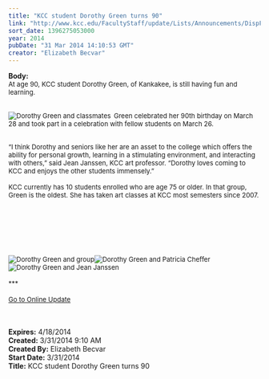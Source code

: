 ```yaml
---
title: "KCC student Dorothy Green turns 90"
link: "http://www.kcc.edu/FacultyStaff/update/Lists/Announcements/DispForm.aspx?ID=1458"
sort_date: 1396275053000
year: 2014
pubDate: "31 Mar 2014 14:10:53 GMT"
creator: "Elizabeth Becvar"
---
```


<div><b>Body:</b> <div class="ExternalClassAE09B0F960B14BD680C14709EA69B269">
<div><font size="2">At age 90, KCC student Dorothy Green, of Kankakee, is still having fun and learning.</font></div>
<div><font size="2"></font> </div>
<div>
<div style="float:left;margin-right:6px"><font size="2"><img alt="Dorothy Green and classmates" src="/FacultyStaff/update/PublishingImages/green_and_classmates_update.jpg" /></font></div>
<p><font size="2">Green celebrated her 90th birthday on March 28 and took part in a celebration with fellow students on March 26.</font></p></div>
<div><font size="2"><br />“I think Dorothy and seniors like her are an asset to the college which offers the ability for personal growth, learning in a stimulating environment, and interacting with others,” said Jean Janssen, KCC art professor. “Dorothy loves coming to KCC and enjoys the other students immensely.”</font></div><font size="2">
<div><br />KCC currently has 10 students enrolled who are age 75 or older. In that group, Green is the oldest. She has taken art classes at KCC most semesters since 2007.</div>
<div> </div>
<div> </div>
<div> </div>
<div> </div>
<div> </div>
<div> </div>
<div> </div>
<div><img alt="Dorothy Green and group" src="/FacultyStaff/update/PublishingImages/Dorothy_Green_group_update.jpg" /><img alt="Dorothy Green and Patricia Cheffer" src="/FacultyStaff/update/PublishingImages/Green_and_Cheffer_update.jpg" /><img alt="Dorothy Green and Jean Janssen" src="/FacultyStaff/update/PublishingImages/Janssen_and_Green_update.jpg" /></div>
<div> </div>
<div>***</div>
<div> </div>
<div><a href="/FacultyStaff/update/Pages/dailyupdate.aspx">Go to Online Update</a></div>
<div> </div>
<div><br /> </div></font></div></div>
<div><b>Expires:</b> 4/18/2014</div>
<div><b>Created:</b> 3/31/2014 9:10 AM</div>
<div><b>Created By:</b> Elizabeth Becvar</div>
<div><b>Start Date:</b> 3/31/2014</div>
<div><b>Title:</b> KCC student Dorothy Green turns 90</div>
